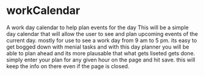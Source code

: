 # workCalendar
A work day calendar to help plan events for the day
This will be a simple day calendar that will allow the user to see and plan upcoming events of the current day.
mostly for use to see a work day from 9 am to 5 pm.  its easy to get bogged down with menial tasks and with this day planner you 
will be able to plan ahead and its more plausable that what gets liseted gets done.
simply enter your plan for any given hour on the page and hit save.  this will keep the info on there even if the page is closed.
